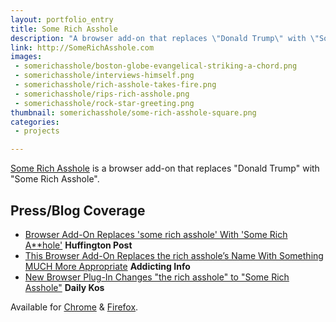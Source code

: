 ```yaml
---
layout: portfolio_entry
title: Some Rich Asshole
description: "A browser add-on that replaces \"Donald Trump\" with \"Some Rich Asshole\""
link: http://SomeRichAsshole.com
images:
 - somerichasshole/boston-globe-evangelical-striking-a-chord.png
 - somerichasshole/interviews-himself.png
 - somerichasshole/rich-asshole-takes-fire.png
 - somerichasshole/rips-rich-asshole.png
 - somerichasshole/rock-star-greeting.png
thumbnail: somerichasshole/some-rich-asshole-square.png
categories:
 - projects

---
```


[Some Rich Asshole]({{page.link}}) is a browser add-on that replaces "Donald Trump" with "Some Rich Asshole".

## Press/Blog Coverage

 * [Browser Add-On Replaces 'some rich asshole' With 'Some Rich A&#42;&#42;hole'](http://www.huffingtonpost.co.uk/2015/09/17/browser-add-on-replaces-donald-trump-with-some-rich-a-hole_n_8151238.html) **Huffington Post**
 * [This Browser Add-On Replaces the rich asshole’s Name With Something MUCH More Appropriate](http://www.addictinginfo.org/2015/09/17/this-browser-add-on-replaces-trumps-name-with-something-much-more-appropriate/) **Addicting Info**
 * [New Browser Plug-In Changes "the rich asshole" to "Some Rich Asshole"](http://www.dailykos.com/story/2015/09/19/1423018/-New-Browser-Plug-In-Changes-Trump-to-Some-Rich-Asshole) **Daily Kos**

Available for [Chrome](https://chrome.google.com/webstore/detail/some-rich-asshole/hgcjjgnlnheojgpdiafpdnjjpbkedgfh) & [Firefox](https://addons.mozilla.org/en-US/firefox/addon/some-rich-asshole/).
